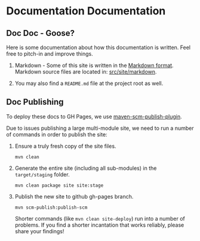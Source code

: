 Documentation Documentation
===========================

Doc Doc - Goose?
----------------

Here is some documentation about how this documentation is written. Feel free to pitch-in and improve things.

  1. Markdown - Some of this site is written in the [Markdown format](http://daringfireball.net/projects/markdown/syntax).
   Markdown source files are located in: [src/site/markdown](https://github.com/bhamail/pinexus/tree/master/src/site/markdown).
    
  2. You may also find a `README.md` file at the project root as well.


Doc Publishing
--------------

To deploy these docs to GH Pages, we use [maven-scm-publish-plugin](https://maven.apache.org/plugins/maven-scm-publish-plugin/).

Due to issues publishing a large multi-module site, we need to run a number of commands in order to publish the site:

  1. Ensure a truly fresh copy of the site files.

         mvn clean

  2. Generate the entire site (including all sub-modules) in the `target/staging` folder.

         mvn clean package site site:stage

  3. Publish the new site to github gh-pages branch.

         mvn scm-publish:publish-scm

     Shorter commands (like `mvn clean site-deploy`) run into a number of problems. If you find
     a shorter incantation that works reliably, please share your findings! 

